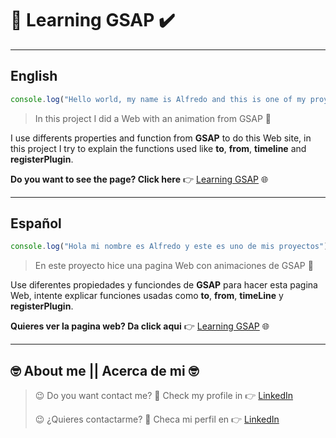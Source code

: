 # :socks: Learning GSAP :heavy_check_mark: #

---
## English
```javascript
console.log("Hello world, my name is Alfredo and this is one of my proyects");

```

> In this project I did a Web with an animation from GSAP :socks:

I use differents properties and function from **GSAP** to do this Web site, in this project I try to explain the functions used like **to**, **from**, **timeline** and **registerPlugin**.

**Do you want to see the page? Click here** :point_right: [Learning GSAP](https://alfredorodriguezorenday.github.io/LearningGSAP/ "Learning GSAP") :globe_with_meridians:


---

## Español
``` javascript
console.log("Hola mi nombre es Alfredo y este es uno de mis proyectos");

```

>En este proyecto hice una pagina Web con animaciones de GSAP :socks:

Use diferentes propiedades y funciondes de **GSAP** para hacer esta pagina Web, intente explicar funciones usadas como **to**, **from**, **timeLine** y **registerPlugin**. 

**Quieres ver la pagina web? Da click aqui** :point_right: [Learning GSAP](https://alfredorodriguezorenday.github.io/LearningGSAP/ "Learning GSAP") :globe_with_meridians:

---

## :nerd_face: **About me** || **Acerca de mi** :nerd_face:

> :wink: Do you want contact me? :eyes: Check my profile in :point_right: [LinkedIn](https://www.linkedin.com/in/alfredo-rodríguez-orenday-73a14a215/ "Alfredo Rdz O")  
>
> :wink: ¿Quieres contactarme? :eyes: Checa mi perfil en :point_right: [LinkedIn](https://www.linkedin.com/in/alfredo-rodríguez-orenday-73a14a215/ "Alfredo Rdz O") 
